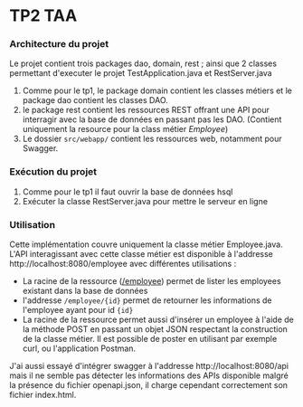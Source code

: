 # TP2 TAA

### Architecture du projet
Le projet contient trois packages dao, domain, rest ; ainsi que 2 classes permettant d'executer le projet TestApplication.java
et RestServer.java

1. Comme pour le tp1, le package domain contient les classes métiers et le package dao contient les classes DAO.
2. le package rest contient les ressources REST offrant une API pour interragir avec la base de données en passant pas les DAO. (Contient uniquement la resource pour la class métier *Employee*)
3. Le dossier `src/webapp/` contient les ressources web, notamment pour Swagger.

### Exécution du projet
1. Comme pour le tp1 il faut ouvrir la base de données hsql
2. Exécuter la classe RestServer.java pour mettre le serveur en ligne

### Utilisation
Cette implémentation couvre uniquement la classe métier Employee.java. L'API interagissant avec cette classe métier est disponible à l'addresse http://localhost:8080/employee avec différentes utilisations :
- La racine de la ressource ([/employee](http://localhost:8080/employee)) permet de lister les employees existant dans la base de données
- l'addresse `/employee/{id}` permet de retourner les informations de l'employee ayant pour id `{id}`
- La racine de la ressource permet aussi d'insérer un employee à l'aide de la méthode POST en passant un objet JSON respectant la construction de la classe métier.
Il est possible de poster en utilisant par exemple curl, ou l'application Postman.

J'ai aussi essayé d'intégrer swagger à l'addresse http://localhost:8080/api mais il ne semble pas détecter les informations des APIs disponible malgré la présence du fichier openapi.json, il charge cependant correctement son fichier index.html.
